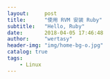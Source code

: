 ```yaml
---
layout:     post
title:      "使用 RVM 安装 Ruby"
subtitle:   "Hello, Ruby"
date:       2018-04-05 17:46:48
author:     "wertasy"
header-img: "img/home-bg-o.jpg"
catalog: true
tags:
    - Linux
---
```


